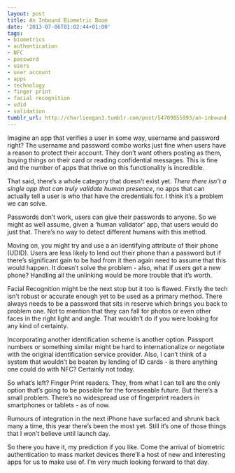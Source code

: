 ```yaml
---
layout: post
title: An Inbound Biometric Boom
date: '2013-07-06T01:02:44+01:00'
tags:
- biometrics
- authentication
- NFC
- password
- users
- user account
- apps
- technology
- finger print
- facial recognition
- udid
- validation
tumblr_url: http://charlieegan3.tumblr.com/post/54709855993/an-inbound-biometric-boom
---
```

Imagine an app that verifies a user in some way, username and password right? The username and password combo works just fine when users have a reason to protect their account. They don’t want others posting as them, buying things on their card or reading confidential messages. This is fine and the number of apps that thrive on this functionality is incredible.

That said, there’s a whole category that doesn’t exist yet. _There there isn’t a single app that can truly validate human presence_, no apps that can actually tell a user is who that have the credentials for. I think it’s a problem we can solve.

Passwords don’t work, users can give their passwords to anyone. So we might as well assume, given a ‘human validator’ app, that users would do just that. There’s no way to detect different humans with this method.

Moving on, you might try and use a an identifying attribute of their phone (UDID). Users are less likely to lend out their phone than a password but if there’s significant gain to be had from it then again need to assume that this would happen. It doesn’t solve the problem - also, what if users get a new phone? Handling all the unlinking would be more trouble that it’s worth.

Facial Recognition might be the next stop but it too is flawed. Firstly the tech isn’t robust or accurate enough yet to be used as a primary method. There always needs to be a password that sits in reserve which brings you back to problem one. Not to mention that they can fall for photos or even other faces in the right light and angle. That wouldn’t do if you were looking for any kind of certainty.

Incorporating another identification scheme is another option. Passport numbers or something similar might be hard to internationalize or negotiate with the original identification service provider. Also, I can’t think of a system that wouldn’t be beaten by lending of ID cards - is there anything one could do with NFC? Certainly not today.

So what’s left? Finger Print readers. They, from what I can tell are the only option that’s going to be possible for the foreseeable future. But there’s a small problem. There’s no widespread use of fingerprint readers in smartphones or tablets - as of now.

Rumours of integration in the next iPhone have surfaced and shrunk back many a time, this year there’s been the most yet. Still it’s one of those things that I won’t believe until launch day.

So there you have it, my prediction if you like. Come the arrival of biometric authentication to mass market devices there’ll a host of new and interesting apps for us to make use of. I’m very much looking forward to that day.
